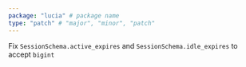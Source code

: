 ```yaml
---
package: "lucia" # package name
type: "patch" # "major", "minor", "patch"
---
```


Fix `SessionSchema.active_expires` and `SessionSchema.idle_expires` to accept `bigint`
